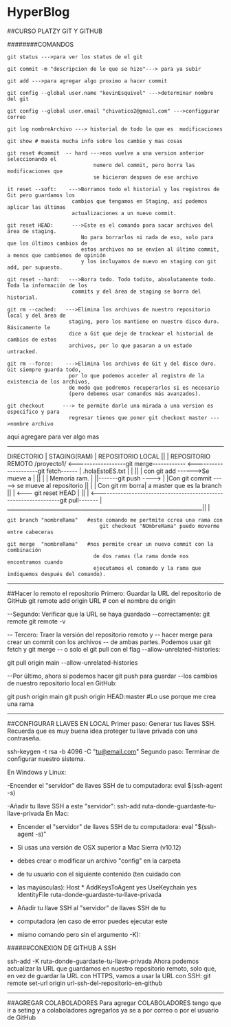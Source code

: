 # HyperBlog

##CURSO PLATZY GIT Y GITHUB

########COMANDOS
```
git status --->para ver los status de el git

git commit -m "descripcion de lo que se hizo"---> para ya subir

git add --->para agregar algo proximo a hacer commit

git config --global user.name "kevinEsquivel" --->determinar nombre del git

git config --global user.email "chivatico2@gmail.com" --->configgurar correo

git log nombreArchivo ---> historial de todo lo que es  modificaciones

git show # muesta mucha info sobre los cambio y mas cosas 

git reset #commit  -- hard --->nos vuelve a una version anterior seleccionando el 
                            numero del commit, pero borra las modificaciones que 
                            se hicieron despues de ese archivo

it reset --soft:    --->Borramos todo el historial y los registros de Git pero guardamos los 
                     cambios que tengamos en Staging, así podemos aplicar las últimas 
                     actualizaciones a un nuevo commit.

git reset HEAD:      --->Este es el comando para sacar archivos del área de staging. 
                        No para borrarlos ni nada de eso, solo para que los últimos cambios de 
                        estos archivos no se envíen al último commit, a menos que cambiemos de opinión 
                        y los incluyamos de nuevo en staging con git add, por supuesto.

git reset --hard:   --->Borra todo. Todo todito, absolutamente todo. Toda la información de los 
                     commits y del área de staging se borra del historial.

git rm --cached:   --->Elimina los archivos de nuestro repositorio local y del área de 
                    staging, pero los mantiene en nuestro disco duro. Básicamente le 
                    dice a Git que deje de trackear el historial de cambios de estos 
                    archivos, por lo que pasaran a un estado untracked.

git rm --force:    --->Elimina los archivos de Git y del disco duro. Git siempre guarda todo, 
                    por lo que podemos acceder al registro de la existencia de los archivos, 
                    de modo que podremos recuperarlos si es necesario 
                    (pero debemos usar comandos más avanzados).

git checkout      ---> te permite darle una mirada a una version es especifico y para 
                    regresar tienes que poner git checkout master --->nombre archivo
```
aqui agregare para ver algo mas
_______________________________________________________________________
 DIRECTORIO       |  STAGING(RAM)   |    REPOSITORIO  LOCAL            ||                       |  REPOSITORIO REMOTO
 /proyecto1/   <------------------git merge------------   <---------------------git fetch------ |
 .holaEstoES.txt  |                 |                                  ||                       |
 con git add ------>Se mueve a      |                                  ||                       |
                  | Memoria ram.    |                                  ||-------git push ---->  |
                  |Con git commit -----> se mueve al repositorio       ||                       |
                  | Con git rm borra|   a master que es la branch      ||                       |
               <--- git reset HEAD  |                                  ||                       |
               <----------------------------------------------------------------git pull------- |
_______________________________________________________________________||                       |


```
git branch "nombreRama"   #este comando me pertmite ccrea una rama con 
                              git checkout "NOmbreRama" puedo moverme entre cabeceras

git merge  "nombreRama"   #nos permite crear un nuevo commit con la combinación
                            de dos ramas (la rama donde nos encontramos cuando 
                            ejecutamos el comando y la rama que indiquemos después del comando).

```

___________________________________________________________________________
##Hacer lo remoto el repositorio
 Primero: Guardar la URL del repositorio de GitHub
git remote add origin URL # con el nombre de origin


--Segundo: Verificar que la URL se haya guardado
--correctamente:
git remote
git remote -v

-- Tercero: Traer la versión del repositorio remoto y
-- hacer merge para crear un commit con los archivos
-- de ambas partes. Podemos usar git fetch y git merge
-- o solo el git pull con el flag --allow-unrelated-histories:

git pull origin main --allow-unrelated-histories

--Por último, ahora sí podemos hacer git push para guardar
--los cambios de nuestro repositorio local en GitHub:

git push origin main
git push origin HEAD:master  #Lo use porque me crea una rama 

___________________________________________________________________________
##CONFIGURAR LLAVES EN LOCAL
Primer paso: Generar tus llaves SSH. Recuerda que es muy buena idea proteger tu llave privada con una contraseña.

ssh-keygen -t rsa -b 4096 -C "tu@email.com"
Segundo paso: Terminar de configurar nuestro sistema.

En Windows y Linux:

-Encender el "servidor" de llaves SSH de tu computadora:
eval $(ssh-agent -s)

-Añadir tu llave SSH a este "servidor":
ssh-add ruta-donde-guardaste-tu-llave-privada
En Mac:

- Encender el "servidor" de llaves SSH de tu computadora:
eval "$(ssh-agent -s)"

- Si usas una versión de OSX superior a Mac Sierra (v10.12)
- debes crear o modificar un archivo "config" en la carpeta
- de tu usuario con el siguiente contenido (ten cuidado con
- las mayúsculas):
Host *
        AddKeysToAgent yes
        UseKeychain yes
        IdentityFile ruta-donde-guardaste-tu-llave-privada

- Añadir tu llave SSH al "servidor" de llaves SSH de tu
- computadora (en caso de error puedes ejecutar este
- mismo comando pero sin el argumento -K):

######CONEXION DE GITHUB A SSH

ssh-add -K ruta-donde-guardaste-tu-llave-privada
Ahora podemos actualizar la URL que guardamos en nuestro repositorio remoto, solo que, en vez de guardar la URL con HTTPS, vamos a usar la URL con SSH:
git remote set-url origin url-ssh-del-repositorio-en-github

___________________________________________________________________________
 ##AGREGAR COLABOLADORES 
Para agregar COLABOLADORES tengo que ir a seting y a colaboladores agregarlos
ya se a por correo o por el usuario de GitHub